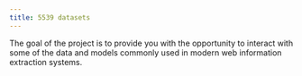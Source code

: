 ```yaml
---
title: 5539 datasets
---
```


The goal of the project is to provide you with the opportunity to interact with some of the data and models commonly used in modern web information extraction systems.


